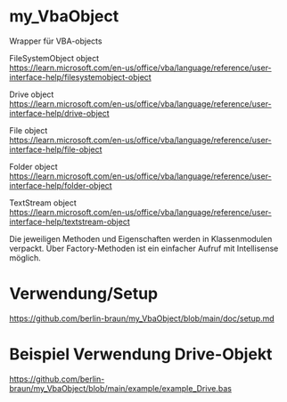 # my_VbaObject
Wrapper für VBA-objects

FileSystemObject object<br>
https://learn.microsoft.com/en-us/office/vba/language/reference/user-interface-help/filesystemobject-object

Drive object<br>
https://learn.microsoft.com/en-us/office/vba/language/reference/user-interface-help/drive-object

File object<br>
https://learn.microsoft.com/en-us/office/vba/language/reference/user-interface-help/file-object

Folder object<br>
https://learn.microsoft.com/en-us/office/vba/language/reference/user-interface-help/folder-object

TextStream object<br>
https://learn.microsoft.com/en-us/office/vba/language/reference/user-interface-help/textstream-object

Die jeweiligen Methoden und Eigenschaften werden in Klassenmodulen verpackt. Über Factory-Methoden ist ein einfacher Aufruf mit Intellisense möglich.

# Verwendung/Setup
https://github.com/berlin-braun/my_VbaObject/blob/main/doc/setup.md

# Beispiel Verwendung Drive-Objekt
https://github.com/berlin-braun/my_VbaObject/blob/main/example/example_Drive.bas
